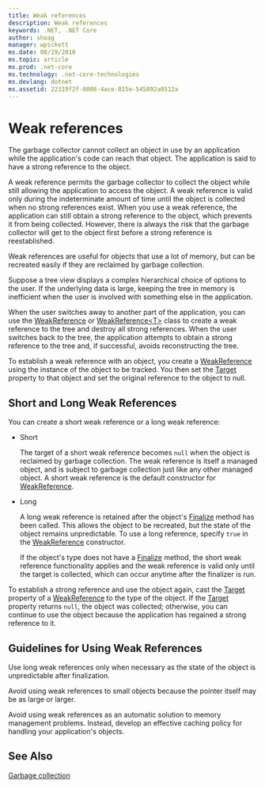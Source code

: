 ```yaml
---
title: Weak references
description: Weak references
keywords: .NET, .NET Core
author: shoag
manager: wpickett
ms.date: 08/19/2016
ms.topic: article
ms.prod: .net-core
ms.technology: .net-core-technologies
ms.devlang: dotnet
ms.assetid: 22319f2f-0008-4ace-815e-545892a0512a
---
```


# Weak references

The garbage collector cannot collect an object in use by an application while the application's code can reach that object. The application is said to have a strong reference to the object. 

A weak reference permits the garbage collector to collect the object while still allowing the application to access the object. A weak reference is valid only during the indeterminate amount of time until the object is collected when no strong references exist. When you use a weak reference, the application can still obtain a strong reference to the object, which prevents it from being collected. However, there is always the risk that the garbage collector will get to the object first before a strong reference is reestablished.

Weak references are useful for objects that use a lot of memory, but can be recreated easily if they are reclaimed by garbage collection. 

Suppose a tree view displays a complex hierarchical choice of options to the user. If the underlying data is large, keeping the tree in memory is inefficient when the user is involved with something else in the application. 

When the user switches away to another part of the application, you can use the [WeakReference](xref:System.WeakReference) or [WeakReference&lt;T&gt;](https://docs.microsoft.com/en-us/dotnet/core/api/System.WeakReference-1) class to create a weak reference to the tree and destroy all strong references. When the user switches back to the tree, the application attempts to obtain a strong reference to the tree and, if successful, avoids reconstructing the tree.

To establish a weak reference with an object, you create a [WeakReference](xref:System.WeakReference) using the instance of the object to be tracked. You then set the [Target](xref:System.WeakReference.html#System_WeakReference_Target) property to that object and set the original reference to the object to null. 

## Short and Long Weak References

You can create a short weak reference or a long weak reference: 

* Short

  The target of a short weak reference becomes `null` when the object is reclaimed by garbage collection. The weak reference is itself a managed object, and is subject to garbage collection just like any other managed object. A short weak reference is the default constructor for [WeakReference](xref:System.WeakReference). 

* Long

  A long weak reference is retained after the object's [Finalize](xref:System.Object#System_Object_Finalize) method has been called. This allows the object to be recreated, but the state of the object remains unpredictable. To use a long reference, specify `true` in the [WeakReference](xref:System.WeakReference) constructor. 

  If the object's type does not have a [Finalize](xref:system.object#System_Object_Finalize) method, the short weak reference functionality applies and the weak reference is valid only until the target is collected, which can occur anytime after the finalizer is run.

To establish a strong reference and use the object again, cast the [Target](xref:System.WeakReference.html#System_WeakReference_Target) property of a [WeakReference](xref:System.WeakReference) to the type of the object. If the [Target](xref:System.WeakReference.html#System_WeakReference_Target) property returns `null`, the object was collected; otherwise, you can continue to use the object because the application has regained a strong reference to it.

## Guidelines for Using Weak References

Use long weak references only when necessary as the state of the object is unpredictable after finalization. 

Avoid using weak references to small objects because the pointer itself may be as large or larger. 

Avoid using weak references as an automatic solution to memory management problems. Instead, develop an effective caching policy for handling your application's objects. 

## See Also

[Garbage collection](garbage-collection.md)
